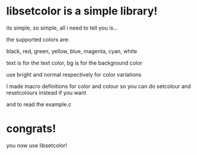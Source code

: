 # libsetcolor is a simple library!

its simple, so simple, all i need to tell you is...

the supported colors are:

black, red, green, yellow, blue, magenta, cyan, white

text is for the text color, bg is for the background color

use bright and normal respectively for color variations

I made macro definitions for color and colour
so you can do setcolour and resetcolours instead if you want

and to read the example.c

# congrats!

you now use libsetcolor!
